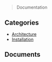 # 
> Documentation


## Categories
- [Architecture](./Architecture/index.md)
- [Installation](./Installation/index.md)

## Documents
